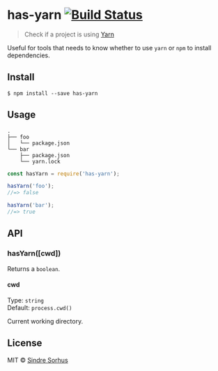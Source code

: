 # has-yarn [![Build Status](https://travis-ci.org/sindresorhus/has-yarn.svg?branch=master)](https://travis-ci.org/sindresorhus/has-yarn)

> Check if a project is using [Yarn](https://yarnpkg.com)

Useful for tools that needs to know whether to use `yarn` or `npm` to install dependencies.


## Install

```
$ npm install --save has-yarn
```


## Usage

```
.
├── foo
│   └── package.json
└── bar
    ├── package.json
    └── yarn.lock
```

```js
const hasYarn = require('has-yarn');

hasYarn('foo');
//=> false

hasYarn('bar');
//=> true
```


## API

### hasYarn([cwd])

Returns a `boolean`.

#### cwd

Type: `string`<br>
Default: `process.cwd()`

Current working directory.


## License

MIT © [Sindre Sorhus](https://sindresorhus.com)
